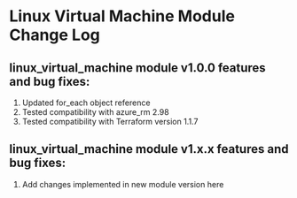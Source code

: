 # Linux Virtual Machine Module Change Log

## linux_virtual_machine module v1.0.0 features and bug fixes:

1. Updated for_each object reference
2. Tested compatibility with azure_rm 2.98
3. Tested compatibility with Terraform version 1.1.7

## linux_virtual_machine module v1.x.x features and bug fixes:

1. Add changes implemented in new module version here
